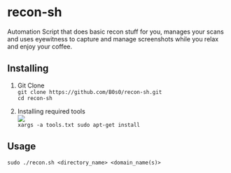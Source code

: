 # recon-sh
Automation Script that does basic recon stuff for you, manages your scans and uses eyewitness to capture and manage screenshots while you relax and enjoy your coffee.

## Installing

1. Git Clone<br>
 `git clone https://github.com/B0s0/recon-sh.git`<br>
 `cd recon-sh`

2. Installing required tools  
 ![](https://img.shields.io/badge/Kali_Linux-557C94?style=for-the-badge&logo=kali-linux&logoColor=white)<br>
  `xargs -a tools.txt sudo apt-get install`
  

## Usage

`sudo ./recon.sh <directory_name> <domain_name(s)>`


